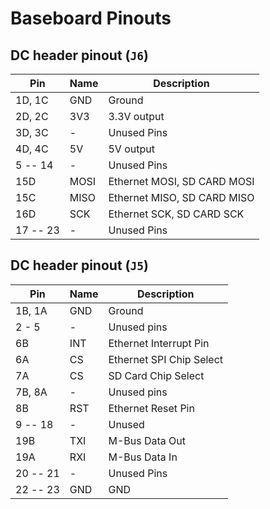 # **Baseboard Pinouts**

## DC header pinout (`J6`)

| Pin      | Name | Description                 |
| -------- | ---- | --------------------------- |
| 1D, 1C   | GND  | Ground                      |
| 2D, 2C   | 3V3  | 3.3V output                 |
| 3D, 3C   | -    | Unused Pins                 |
| 4D, 4C   | 5V   | 5V output                   |
| 5 -- 14  | -    | Unused Pins                 |
| 15D      | MOSI | Ethernet MOSI, SD CARD MOSI |
| 15C      | MISO | Ethernet MISO, SD CARD MISO |
| 16D      | SCK  | Ethernet SCK, SD CARD SCK   |
| 17 -- 23 | -    | Unused Pins                 |

## DC header pinout (`J5`)

| Pin      | Name | Description              |
| -------- | ---- | ------------------------ |
| 1B, 1A   | GND  | Ground                   |
| 2 - 5    | -    | Unused pins              |
| 6B       | INT  | Ethernet Interrupt Pin   |
| 6A       | CS   | Ethernet SPI Chip Select |
| 7A       | CS   | SD Card Chip Select      |
| 7B, 8A   | -    | Unused pins              |
| 8B       | RST  | Ethernet Reset Pin       |
| 9 -- 18  | -    | Unused                   |
| 19B      | TXI  | M-Bus Data Out           |
| 19A      | RXI  | M-Bus Data In            |
| 20 -- 21 | -    | Unused Pins              |
| 22 -- 23 | GND  | GND                      |
